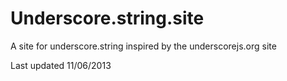 Underscore.string.site
======================

A site for underscore.string inspired by the underscorejs.org site

Last updated 11/06/2013
